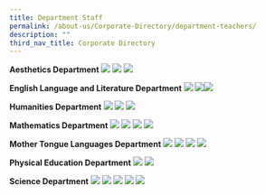 ```yaml
---
title: Department Staff
permalink: /about-us/Corporate-Directory/department-teachers/
description: ""
third_nav_title: Corporate Directory
---
```

**Aesthetics Department**
![](/images/1a_Aesthetics.png)
![](/images/1b_Aesthetics.png)
![](/images/1c_Aesthetics.png)

**English Language and Literature Department**
![](/images/2a_English%20Language%20and%20Literature.png)
![](/images/2b_English%20Language%20and%20Literature.png)![](/images/2c_English%20Language%20and%20Literature.png)

**Humanities Department**
![](/images/3a_Humanities.png)
![](/images/3b_Humanities.png)
![](/images/3c_Humanities1.png)

**Mathematics Department**
![](/images/4a_Maths1.png)
![](/images/4b_Maths1.png)
![](/images/4c_Maths1.png)
![](/images/4d_Maths4.png)


**Mother Tongue Languages Department**
![](/images/5a_Mother%20Tongue%20Languages.png)
![](/images/5b_Mother%20Tongue%20Languages.png)
![](/images/5c_Mother%20Tongue%20Languages.png)
![](/images/5d_Mother%20Tongue%20Languages.png)

**Physical Education Department**
![](/images/6a_PE.png)
![](/images/6b_PE.png)

**Science Department**
![](/images/7a_Science.png)
![](/images/7b_Science1.png)
![](/images/7c_Science.png)
![](/images/7d_Science.png)
![](/images/7e_Science.png)